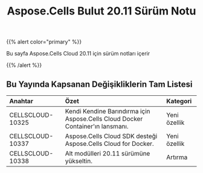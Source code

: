 ﻿---
title: Aspose.Cells Bulut 20.11 Sürüm Notu
second_title: Aspose.Cells Cloud Documen
type: docs
url: /tr/aspose-cells-cloud-20-11-release-notes/
description: Aspose.Cells Bulut, oluşturma, dönüştürme, birleştirme, bölme, korumalı, iç nesne işlemi vb. için Excel'i destekler
weight: 7
---
{{% alert color="primary" %}} 

Bu sayfa Aspose.Cells Cloud 20.11 için sürüm notları içerir

{{% /alert %}} 
## **Bu Yayında Kapsanan Değişikliklerin Tam Listesi**

|**Anahtar**|**Özet**|**Kategori**|
|:- |:- |:- |
|CELLSCLOUD-10325|Kendi Kendine Barındırma için Aspose.Cells Cloud Docker Container'ın lansmanı.|Yeni özellik|
|CELLSCLOUD-10337|Aspose.Cells Cloud SDK desteği Aspose.Cells Cloud for Docker.|Yeni özellik|
|CELLSCLOUD-10338|Alt modülleri 20.11 sürümüne yükseltin.|Artırma|
